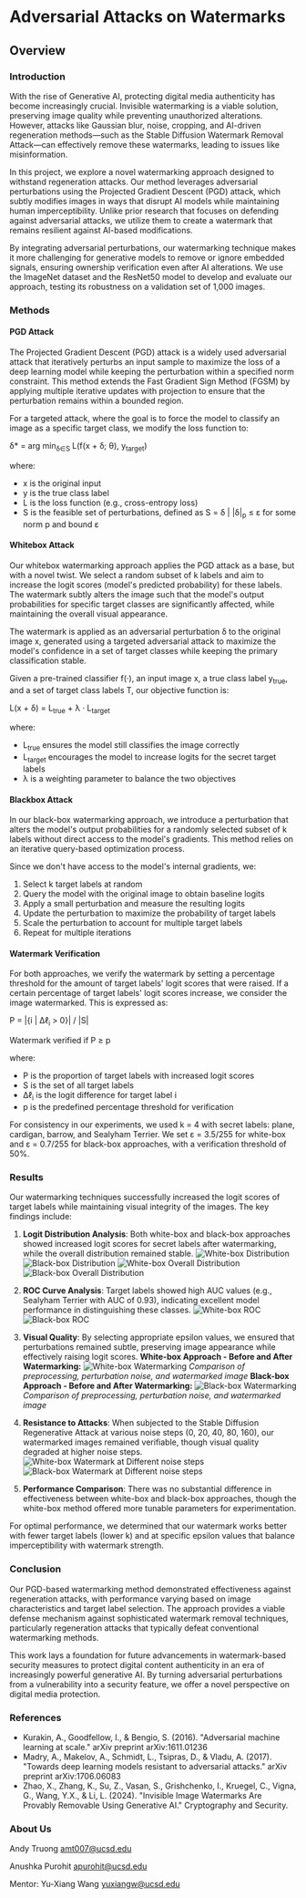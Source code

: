 <!-- **Overview**

**Introduction**
With the rise of Generative AI, protecting digital media authenticity has become increasingly crucial. Invisible watermarking is a viable solution, preserving image quality while preventing unauthorized alterations. However, attacks like Gaussian blur, noise, cropping, and AI-driven regeneration methods—such as the Stable Diffusion Watermark Removal Attack—can effectively remove these watermarks, leading to issues like misinformation.

In this project, we explore a novel watermarking approach designed to withstand regeneration attacks. Our method leverages adversarial perturbations using the Projected Gradient Descent (PGD) attack, which subtly modifies images in ways that disrupt AI models while maintaining human imperceptibility. Unlike prior research that focuses on defending against adversarial attacks, we utilize them to create a watermark that remains resilient against AI-based modifications.

By integrating adversarial perturbations, our watermarking technique makes it more challenging for generative models to remove or ignore embedded signals, ensuring ownership verification even after AI alterations. We use the ImageNet dataset and the ResNet50 model to develop and evaluate our approach, testing its robustness on a validation set of 1,000 images.

**Methods**

*PGD Attack*
The Projected Gradient Descent (PGD) attack is a widely used adversarial attack that iteratively perturbs an input sample to maximize the loss of a deep learning model while keeping the perturbation within a specified norm constraint. This method is an extension of the Fast Gradient Sign Method (FGSM) but applies multiple iterative updates with projection to ensure that the perturbation remains within a bounded region. PGD is particularly effective in generating adversarial examples that can mislead neural networks while remaining imperceptible to the human eye, which is how we plan to embed our watermark. 
Given a neural network classifier $f(\cdot)$ with parameters $\theta$, the PGD attack aims to find an adversarial perturbation $\delta$ such that the perturbed input $x' = x + \delta$ is misclassified while ensuring $\delta$ remains within a bounded set. 

*Whitebox Attack*
For our new watermark, we use the PGD attack as a base. However, we pick a random subset of $k$ labels and aim to increase the logit scores (model’s predicted probability) for these labels. The watermark is designed to subtly alter the image such that the model's output probabilities for specific target classes are significantly affected, while the overall visual appearance of the image remains largely unchanged.

The watermark is applied as an adversarial perturbation $\delta$ to the original image $x$. The perturbation is generated using a targeted adversarial attack, which aims to maximize the model's confidence in a set of target classes while keeping the primary classification stable. The perturbation is constrained by an $\ell_\infty$-norm bound to ensure that it remains imperceptible.

*Blackbox Attack*
In our black-box watermarking approach, we introduce a perturbation that alters the model’s
output probabilities for a randomly selected subset of k labels without direct access to the
model’s gradients. Unlike the white-box approach, where the adversarial perturbation is
optimized using gradients, the black-box method relies on an iterative query-based opti-
mization process.The watermarking process involves modifying the input image x to maximize the probability of specific target labels. 
**Results**

**Conclusion**

**References**

**About Us** 
Andy Truong 
amt007@ucsd.edu

Anushka Purohit
apurohit@ucsd.edu

Mentor: Yu-Xiang Wang
yuxiangw@ucsd.edu -->

# Adversarial Attacks on Watermarks

## Overview

### Introduction
With the rise of Generative AI, protecting digital media authenticity has become increasingly crucial. Invisible watermarking is a viable solution, preserving image quality while preventing unauthorized alterations. However, attacks like Gaussian blur, noise, cropping, and AI-driven regeneration methods—such as the Stable Diffusion Watermark Removal Attack—can effectively remove these watermarks, leading to issues like misinformation.

In this project, we explore a novel watermarking approach designed to withstand regeneration attacks. Our method leverages adversarial perturbations using the Projected Gradient Descent (PGD) attack, which subtly modifies images in ways that disrupt AI models while maintaining human imperceptibility. Unlike prior research that focuses on defending against adversarial attacks, we utilize them to create a watermark that remains resilient against AI-based modifications.

By integrating adversarial perturbations, our watermarking technique makes it more challenging for generative models to remove or ignore embedded signals, ensuring ownership verification even after AI alterations. We use the ImageNet dataset and the ResNet50 model to develop and evaluate our approach, testing its robustness on a validation set of 1,000 images.

### Methods

#### PGD Attack
The Projected Gradient Descent (PGD) attack is a widely used adversarial attack that iteratively perturbs an input sample to maximize the loss of a deep learning model while keeping the perturbation within a specified norm constraint. This method extends the Fast Gradient Sign Method (FGSM) by applying multiple iterative updates with projection to ensure that the perturbation remains within a bounded region.

For a targeted attack, where the goal is to force the model to classify an image as a specific target class, we modify the loss function to:

δ* = arg min<sub>δ∈S</sub> L(f(x + δ; θ), y<sub>target</sub>)

where:
- x is the original input
- y is the true class label
- L is the loss function (e.g., cross-entropy loss)
- S is the feasible set of perturbations, defined as S = δ | |δ|<sub>p</sub> ≤ ε for some norm p and bound ε

#### Whitebox Attack
Our whitebox watermarking approach applies the PGD attack as a base, but with a novel twist. We select a random subset of k labels and aim to increase the logit scores (model's predicted probability) for these labels. The watermark subtly alters the image such that the model's output probabilities for specific target classes are significantly affected, while maintaining the overall visual appearance.

The watermark is applied as an adversarial perturbation δ to the original image x, generated using a targeted adversarial attack to maximize the model's confidence in a set of target classes while keeping the primary classification stable.

Given a pre-trained classifier f(·), an input image x, a true class label y<sub>true</sub>, and a set of target class labels T, our objective function is:

L(x + δ) = L<sub>true</sub> + λ · L<sub>target</sub>

where:
- L<sub>true</sub> ensures the model still classifies the image correctly
- L<sub>target</sub> encourages the model to increase logits for the secret target labels
- λ is a weighting parameter to balance the two objectives

#### Blackbox Attack
In our black-box watermarking approach, we introduce a perturbation that alters the model's output probabilities for a randomly selected subset of k labels without direct access to the model's gradients. This method relies on an iterative query-based optimization process.

Since we don't have access to the model's internal gradients, we:
1. Select k target labels at random
2. Query the model with the original image to obtain baseline logits
3. Apply a small perturbation and measure the resulting logits
4. Update the perturbation to maximize the probability of target labels
5. Scale the perturbation to account for multiple target labels
6. Repeat for multiple iterations

#### Watermark Verification
For both approaches, we verify the watermark by setting a percentage threshold for the amount of target labels' logit scores that were raised. If a certain percentage of target labels' logit scores increase, we consider the image watermarked. This is expressed as:

P = |{i | Δℓ<sub>i</sub> > 0}| / |S|

Watermark verified if P ≥ p

where:
- P is the proportion of target labels with increased logit scores
- S is the set of all target labels
- Δℓ<sub>i</sub> is the logit difference for target label i
- p is the predefined percentage threshold for verification

For consistency in our experiments, we used k = 4 with secret labels: plane, cardigan, barrow, and Sealyham Terrier. We set ε = 3.5/255 for white-box and ε = 0.7/255 for black-box approaches, with a verification threshold of 50%.

### Results

Our watermarking techniques successfully increased the logit scores of target labels while maintaining visual integrity of the images. The key findings include:

1. **Logit Distribution Analysis**: Both white-box and black-box approaches showed increased logit scores for secret labels after watermarking, while the overall distribution remained stable.
![White-box Distribution](assets/whitebox_logit_histogram_label_190.png)
![Black-box Distribution](assets/blackbox_logit_histogram_label_190.png)
![White-box Overall Distribution](assets/whitebox_combined_histogram.png)
![Black-box Overall Distribution](assets/blackbox_combined_histogram.png)


2. **ROC Curve Analysis**: Target labels showed high AUC values (e.g., Sealyham Terrier with AUC of 0.93), indicating excellent model performance in distinguishing these classes.
![White-box ROC](assets/whitebox_oc_curve_label_190.png)
![Black-box ROC](assets/bb_roc_curve_label_190.png)
3. **Visual Quality**: By selecting appropriate epsilon values, we ensured that perturbations remained subtle, preserving image appearance while effectively raising logit scores.
**White-box Approach - Before and After Watermarking:**
![White-box Watermarking](assets/whitebox_comparison.png)
*Comparison of preprocessing, perturbation noise, and watermarked image*
**Black-box Approach - Before and After Watermarking:**
![Black-box Watermarking](assets/blackbox_comparison.png)
*Comparison of preprocessing, perturbation noise, and watermarked image*

4. **Resistance to Attacks**: When subjected to the Stable Diffusion Regenerative Attack at various noise steps (0, 20, 40, 80, 160), our watermarked images remained verifiable, though visual quality degraded at higher noise steps.
![White-box Watermark at Different noise steps](assets/wb_noise_steps.png)
![Black-box Watermark at Different noise steps](assets/bb_noise_steps.png)
5. **Performance Comparison**: There was no substantial difference in effectiveness between white-box and black-box approaches, though the white-box method offered more tunable parameters for experimentation.

For optimal performance, we determined that our watermark works better with fewer target labels (lower k) and at specific epsilon values that balance imperceptibility with watermark strength.

### Conclusion

Our PGD-based watermarking method demonstrated effectiveness against regeneration attacks, with performance varying based on image characteristics and target label selection. The approach provides a viable defense mechanism against sophisticated watermark removal techniques, particularly regeneration attacks that typically defeat conventional watermarking methods.

This work lays a foundation for future advancements in watermark-based security measures to protect digital content authenticity in an era of increasingly powerful generative AI. By turning adversarial perturbations from a vulnerability into a security feature, we offer a novel perspective on digital media protection.

### References

- Kurakin, A., Goodfellow, I., & Bengio, S. (2016). "Adversarial machine learning at scale." arXiv preprint arXiv:1611.01236
- Madry, A., Makelov, A., Schmidt, L., Tsipras, D., & Vladu, A. (2017). "Towards deep learning models resistant to adversarial attacks." arXiv preprint arXiv:1706.06083
- Zhao, X., Zhang, K., Su, Z., Vasan, S., Grishchenko, I., Kruegel, C., Vigna, G., Wang, Y.X., & Li, L. (2024). "Invisible Image Watermarks Are Provably Removable Using Generative AI." Cryptography and Security.

### About Us 
Andy Truong 
amt007@ucsd.edu

Anushka Purohit
apurohit@ucsd.edu

Mentor: Yu-Xiang Wang
yuxiangw@ucsd.edu

